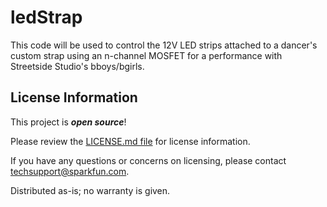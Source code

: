 # ledStrap
This code will be used to control the 12V LED strips attached to a dancer's custom strap using an n-channel MOSFET for a performance with Streetside Studio's bboys/bgirls.

License Information
-------------------

This project is _**open source**_! 

Please review the [LICENSE.md file](https://github.com/bboyho/ledStrap/blob/master/LICENSE.md) for license information. 

If you have any questions or concerns on licensing, please contact techsupport@sparkfun.com.

Distributed as-is; no warranty is given.

